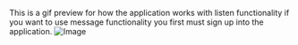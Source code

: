 This is a gif preview for how the application works with listen functionality if you want to use message functionality you first must sign up into the application.
![Image](https://github.com/user-attachments/assets/831acff7-ae67-412b-a9e9-2bc8396b3418)
